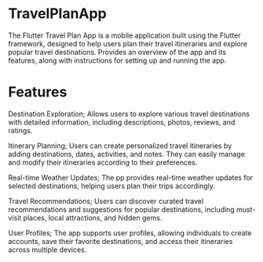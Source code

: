 # TravelPlanApp
The Flutter Travel Plan App is a mobile application built using the Flutter framework, designed to help users plan their travel itineraries and explore popular travel destinations. Provides an overview of the app and its features, along with instructions for setting up and running the app.

# Features
Destination Exploration; Allows users to explore various travel destinations with detailed information, including descriptions, photos, reviews, and ratings.

Itinerary Planning; Users can create personalized travel itineraries by adding destinations, dates, activities, and notes. They can easily manage and modify their itineraries according to their preferences.

Real-time Weather Updates; The pp provides real-time weather updates for selected destinations, helping users plan their trips accordingly.

Travel Recommendations; Users can discover curated travel recommendations and suggestions for popular destinations, including must-visit places, local attractions, and hidden gems.

User Profiles; The app supports user profiles, allowing individuals to create accounts, save their favorite destinations, and access their itineraries across multiple devices.
